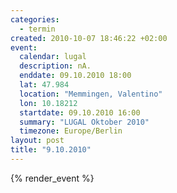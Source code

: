 ```yaml
--- 
categories: 
  - termin
created: 2010-10-07 18:46:22 +02:00
event: 
  calendar: lugal
  description: nA.
  enddate: 09.10.2010 18:00
  lat: 47.984
  location: "Memmingen, Valentino"
  lon: 10.18212
  startdate: 09.10.2010 16:00
  summary: "LUGAL Oktober 2010"
  timezone: Europe/Berlin
layout: post
title: "9.10.2010"
---
```


{% render_event %}


